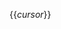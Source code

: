<!--
 FileName:      {{_file_name_}}
 Author:        {{_author_}}
 CreatedDate:   {{_date_}}
 LastModified:  2023-01-25 10:56:12 +0900
 Reference:     8ucchiman.jp
 Description:   ---
-->


{{_cursor_}}
